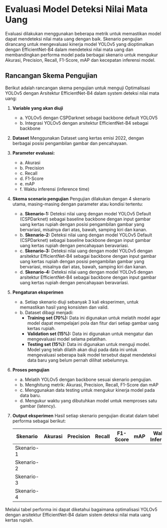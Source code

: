 
# Evaluasi Model Deteksi Nilai Mata Uang

Evaluasi dilakukan menggunakan beberapa metrik untuk memastikan model dapat mendeteksi nilai mata uang dengan baik. Skenario pengujian dirancang untuk mengevaluasi kinerja model YOLOv5 yang dioptimalkan dengan EfficientNet-B4 dalam mendeteksi nilai mata uang dan membandingkan performa model pada berbagai skenario untuk mengukur Akurasi, Precision, Recall, F1-Score, mAP dan kecepatan inferensi model.

## Rancangan Skema Pengujian

Berikut adalah rancangan skema pengujian untuk menguji Optimalisasi YOLOv5 dengan Arsitektur EfficientNet-B4 dalam system deteksi nilai mata uang:

1. **Variable yang akan diuji**
   - a. YOLOv5 dengan CSPDarknet sebagai backbone default YOLOV5
   - b. Integrasi YOLOv5 dengan arsitektur EfficientNet-B4 sebagai backbone

2. **Dataset**
   Menggunakan Dataset uang kertas emisi 2022, dengan berbagai posisi pengambilan gambar dan pencahayaan.

3. **Parameter evaluasi:**
   - a. Akurasi
   - b. Precision
   - c. Recall
   - d. F1-Score
   - e. mAP
   - f. Waktu inferensi (inference time)

4. **Skema scenario pengujian**
   Pengujian dilakukan dengan 4 skenario utama, masing-masing dengan parameter atau kondisi tertentu:
   - a. **Skenario-1:** Deteksi nilai uang dengan model YOLOv5 Default (CSPDarknet) sebagai baseline backbone dengan input gambar uang kertas rupiah dengan posisi pengambilan gambar yang bervariasi, misalnya dari atas, bawah, samping kiri dan kanan.
   - b. **Skenario-2:** Deteksi nilai uang dengan model YOLOv5 Default (CSPDarknet) sebagai baseline backbone dengan input gambar uang kertas rupiah dengan pencahayaan beravariasi.
   - c. **Skenario-3:** Deteksi nilai uang dengan model YOLOv5 dengan arsitektur EfficientNet-B4 sebagai backbone dengan input gambar uang kertas rupiah dengan posisi pengambilan gambar yang bervariasi, misalnya dari atas, bawah, samping kiri dan kanan.
   - d. **Skenario-4:** Deteksi nilai uang dengan model YOLOv5 dengan arsitektur EfficientNet-B4 sebagai backbone dengan input gambar uang kertas rupiah dengan pencahayaan beravariasi.

5. **Pengaturan eksperimen**
   - a. Setiap skenario diuji sebanyak 3 kali eksperimen, untuk memastikan hasil yang konsisten dan valid.
   - b. Dataset dibagi menjadi:
     - **Training set (70%):** Data ini digunakan untuk melatih model agar model dapat mempelajari pola dan fitur dari setiap gambar uang kertas rupiah.
     - **Validation set (15%):** Data ini digunakan untuk mengatur dan mengevaluasi model selama pelatihan.
     - **Testing set (15%):** Data ini digunakan untuk menguji model. Model yang telah dilatih akan diuji pada data ini untuk mengevaluasi seberapa baik model tersebut dapat mendeteksi data baru yang belum pernah dilihat sebelumnya.

6. **Proses pengujian**
   - a. Melatih YOLOv5 dengan backbone sesuai skenario pengujian.
   - b. Menghitung metrik: Akurasi, Precision, Recall, F1-Score dan mAP
   - c. Menggunakan data testing untuk mengukur kinerja model pada data baru.
   - d. Mengukur waktu yang dibutuhkan model untuk memproses satu gambar (latency).

7. **Output eksperimen**
   Hasil setiap skenario pengujian dicatat dalam tabel performa sebagai berikut:

   | Skenario       | Akurasi | Precision | Recall | F1-Score | mAP | Waktu Inferensi |
   |----------------|---------|-----------|--------|----------|-----|-----------------|
   | Skenario-1     |         |           |        |          |     |                 |
   | Skenario-2     |         |           |        |          |     |                 |
   | Skenario-3     |         |           |        |          |     |                 |
   | Skenario-4     |         |           |        |          |     |                 |

Melalui tabel performa ini dapat diketahui bagaimana optimalisasi YOLOv5 dengan arsitektur EfficientNet-B4 dalam sistem deteksi nilai mata uang kertas rupiah.
